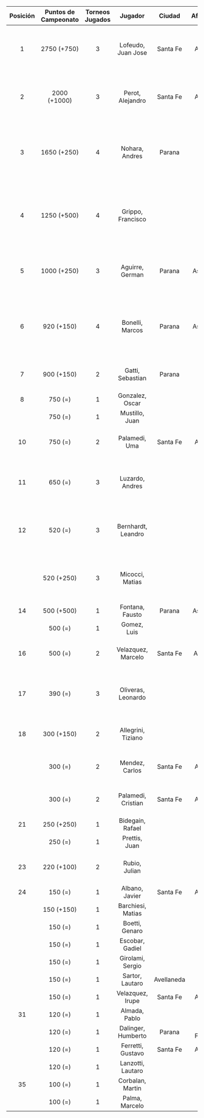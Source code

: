 |  Posición  |  Puntos de Campeonato  |  Torneos Jugados  |      Jugador       |   Ciudad   |  Afiliación  |                 Puntos sumados                 |
|:----------:|:----------------------:|:-----------------:|:------------------:|:----------:|:------------:|:----------------------------------------------:|
|     1      |      2750 (+750)       |         3         | Lofeudo, Juan Jose |  Santa Fe  |   Atemeli    |      1000 (T03) + 1000 (T02) + 750 (T04)       |
|     2      |      2000 (+1000)      |         3         |  Perot, Alejandro  |  Santa Fe  |   Atemeli    |       1000 (T04) + 500 (T03) + 500 (T02)       |
|     3      |      1650 (+250)       |         4         |   Nohara, Andres   |   Parana   |              | 1000 (T01) + 250 (T04) + 250 (T03) + 150 (T02) |
|     4      |      1250 (+500)       |         4         | Grippo, Francisco  |            |              | 500 (T04) + 250 (T03) + 250 (T02) + 250 (T01)  |
|     5      |      1000 (+250)       |         3         |  Aguirre, German   |   Parana   |   Aspatem    |       500 (T01) + 250 (T04) + 250 (T02)        |
|     6      |       920 (+150)       |         4         |  Bonelli, Marcos   |   Parana   |   Aspatem    | 500 (T01) + 150 (T04) + 150 (T03) + 120 (T02)  |
|     7      |       900 (+150)       |         2         |  Gatti, Sebastian  |   Parana   |              |             750 (T01) + 150 (T04)              |
|     8      |        750 (=)         |         1         |  Gonzalez, Oscar   |            |              |                   750 (T02)                    |
|            |        750 (=)         |         1         |   Mustillo, Juan   |            |              |                   750 (T03)                    |
|     10     |        750 (=)         |         2         |   Palamedi, Uma    |  Santa Fe  |   Atemeli    |             500 (T03) + 250 (T02)              |
|     11     |        650 (=)         |         3         |  Luzardo, Andres   |            |              |       250 (T03) + 250 (T01) + 150 (T02)        |
|     12     |        520 (=)         |         3         | Bernhardt, Leandro |            |              |       250 (T01) + 150 (T03) + 120 (T02)        |
|            |       520 (+250)       |         3         |  Micocci, Matias   |            |              |       250 (T04) + 150 (T03) + 120 (T02)        |
|     14     |       500 (+500)       |         1         |  Fontana, Fausto   |   Parana   |   Aspatem    |                   500 (T04)                    |
|            |        500 (=)         |         1         |    Gomez, Luis     |            |              |                   500 (T02)                    |
|     16     |        500 (=)         |         2         | Velazquez, Marcelo |  Santa Fe  |   AteMeLi    |             250 (T03) + 250 (T02)              |
|     17     |        390 (=)         |         3         | Oliveras, Leonardo |            |              |       150 (T01) + 120 (T03) + 120 (T02)        |
|     18     |       300 (+150)       |         2         | Allegrini, Tiziano |            |              |             150 (T04) + 150 (T03)              |
|            |        300 (=)         |         2         |   Mendez, Carlos   |  Santa Fe  |   Atemeli    |             150 (T03) + 150 (T02)              |
|            |        300 (=)         |         2         | Palamedi, Cristian |  Santa Fe  |   Atemeli    |             150 (T03) + 150 (T02)              |
|     21     |       250 (+250)       |         1         |  Bidegain, Rafael  |            |              |                   250 (T04)                    |
|            |        250 (=)         |         1         |   Prettis, Juan    |            |              |                   250 (T01)                    |
|     23     |       220 (+100)       |         2         |   Rubio, Julian    |            |              |             120 (T03) + 100 (T04)              |
|     24     |        150 (=)         |         1         |   Albano, Javier   |  Santa Fe  |   Atemeli    |                   150 (T02)                    |
|            |       150 (+150)       |         1         | Barchiesi, Matias  |            |              |                   150 (T04)                    |
|            |        150 (=)         |         1         |   Boetti, Genaro   |            |              |                   150 (T03)                    |
|            |        150 (=)         |         1         |  Escobar, Gadiel   |            |              |                   150 (T02)                    |
|            |        150 (=)         |         1         |  Girolami, Sergio  |            |              |                   150 (T02)                    |
|            |        150 (=)         |         1         |  Sartor, Lautaro   | Avellaneda |              |                   150 (T02)                    |
|            |        150 (=)         |         1         |  Velazquez, Irupe  |  Santa Fe  |   Atemeli    |                   150 (T03)                    |
|     31     |        120 (=)         |         1         |   Almada, Pablo    |            |              |                   120 (T03)                    |
|            |        120 (=)         |         1         | Dalinger, Humberto |   Parana   | Tiro Federal |                   120 (T03)                    |
|            |        120 (=)         |         1         | Ferretti, Gustavo  |  Santa Fe  |   Atemeli    |                   120 (T02)                    |
|            |        120 (=)         |         1         | Lanzotti, Lautaro  |            |              |                   120 (T03)                    |
|     35     |        100 (=)         |         1         |  Corbalan, Martin  |            |              |                   100 (T01)                    |
|            |        100 (=)         |         1         |   Palma, Marcelo   |            |              |                   100 (T03)                    |